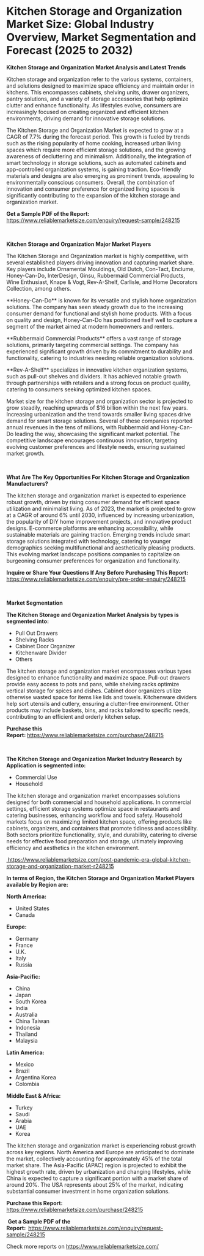 <p><h1>Kitchen Storage and Organization Market Size: Global Industry Overview, Market Segmentation and Forecast (2025 to 2032)</h1></p><p><strong>Kitchen Storage and Organization Market Analysis and Latest Trends</strong></p>
<p><p>Kitchen storage and organization refer to the various systems, containers, and solutions designed to maximize space efficiency and maintain order in kitchens. This encompasses cabinets, shelving units, drawer organizers, pantry solutions, and a variety of storage accessories that help optimize clutter and enhance functionality. As lifestyles evolve, consumers are increasingly focused on creating organized and efficient kitchen environments, driving demand for innovative storage solutions.</p><p>The Kitchen Storage and Organization Market is expected to grow at a CAGR of 7.7% during the forecast period. This growth is fueled by trends such as the rising popularity of home cooking, increased urban living spaces which require more efficient storage solutions, and the growing awareness of decluttering and minimalism. Additionally, the integration of smart technology in storage solutions, such as automated cabinets and app-controlled organization systems, is gaining traction. Eco-friendly materials and designs are also emerging as prominent trends, appealing to environmentally conscious consumers. Overall, the combination of innovation and consumer preference for organized living spaces is significantly contributing to the expansion of the kitchen storage and organization market.</p></p>
<p><strong>Get a Sample PDF of the Report:&nbsp;</strong> <a href="https://www.reliablemarketsize.com/enquiry/request-sample/248215?utm_campaign=2462&utm_medium=2&utm_source=Github&utm_content=ia&utm_term=30032025&utm_id=kitchen-storage-and-organization">https://www.reliablemarketsize.com/enquiry/request-sample/248215</a></p>
<p>&nbsp;</p>
<p><strong>Kitchen Storage and Organization Major Market Players</strong></p>
<p><p>The Kitchen Storage and Organization market is highly competitive, with several established players driving innovation and capturing market share. Key players include Ornamental Mouldings, Old Dutch, Con-Tact, Enclume, Honey-Can-Do, InterDesign, Ginsu, Rubbermaid Commercial Products, Wine Enthusiast, Knape & Vogt, Rev-A-Shelf, Carlisle, and Home Decorators Collection, among others. </p><p>**Honey-Can-Do** is known for its versatile and stylish home organization solutions. The company has seen steady growth due to the increasing consumer demand for functional and stylish home products. With a focus on quality and design, Honey-Can-Do has positioned itself well to capture a segment of the market aimed at modern homeowners and renters. </p><p>**Rubbermaid Commercial Products** offers a vast range of storage solutions, primarily targeting commercial settings. The company has experienced significant growth driven by its commitment to durability and functionality, catering to industries needing reliable organization solutions.</p><p>**Rev-A-Shelf** specializes in innovative kitchen organization systems, such as pull-out shelves and dividers. It has achieved notable growth through partnerships with retailers and a strong focus on product quality, catering to consumers seeking optimized kitchen spaces. </p><p>Market size for the kitchen storage and organization sector is projected to grow steadily, reaching upwards of $16 billion within the next few years. Increasing urbanization and the trend towards smaller living spaces drive demand for smart storage solutions. Several of these companies reported annual revenues in the tens of millions, with Rubbermaid and Honey-Can-Do leading the way, showcasing the significant market potential. The competitive landscape encourages continuous innovation, targeting evolving customer preferences and lifestyle needs, ensuring sustained market growth.</p></p>
<p>&nbsp;</p>
<p><strong>What Are The Key Opportunities For Kitchen Storage and Organization Manufacturers?</strong></p>
<p><p>The kitchen storage and organization market is expected to experience robust growth, driven by rising consumer demand for efficient space utilization and minimalist living. As of 2023, the market is projected to grow at a CAGR of around 6% until 2030, influenced by increasing urbanization, the popularity of DIY home improvement projects, and innovative product designs. E-commerce platforms are enhancing accessibility, while sustainable materials are gaining traction. Emerging trends include smart storage solutions integrated with technology, catering to younger demographics seeking multifunctional and aesthetically pleasing products. This evolving market landscape positions companies to capitalize on burgeoning consumer preferences for organization and functionality.</p></p>
<p><strong>Inquire or Share Your Questions If Any Before Purchasing This Report:</strong> <a href="https://www.reliablemarketsize.com/enquiry/pre-order-enquiry/248215?utm_campaign=2462&utm_medium=2&utm_source=Github&utm_content=ia&utm_term=30032025&utm_id=kitchen-storage-and-organization">https://www.reliablemarketsize.com/enquiry/pre-order-enquiry/248215</a></p>
<p>&nbsp;</p>
<p><strong>Market Segmentation</strong></p>
<p><strong>The Kitchen Storage and Organization Market Analysis by types is segmented into:</strong></p>
<p><ul><li>Pull Out Drawers</li><li>Shelving Racks</li><li>Cabinet Door Organizer</li><li>Kitchenware Divider</li><li>Others</li></ul></p>
<p><p>The kitchen storage and organization market encompasses various types designed to enhance functionality and maximize space. Pull-out drawers provide easy access to pots and pans, while shelving racks optimize vertical storage for spices and dishes. Cabinet door organizers utilize otherwise wasted space for items like lids and towels. Kitchenware dividers help sort utensils and cutlery, ensuring a clutter-free environment. Other products may include baskets, bins, and racks tailored to specific needs, contributing to an efficient and orderly kitchen setup.</p></p>
<p><strong>Purchase this Report:&nbsp;</strong><a href="https://www.reliablemarketsize.com/purchase/248215?utm_campaign=2462&utm_medium=2&utm_source=Github&utm_content=ia&utm_term=30032025&utm_id=kitchen-storage-and-organization">https://www.reliablemarketsize.com/purchase/248215</a></p>
<p>&nbsp;</p>
<p><strong>The Kitchen Storage and Organization Market Industry Research by Application is segmented into:</strong></p>
<p><ul><li>Commercial Use</li><li>Household</li></ul></p>
<p><p>The kitchen storage and organization market encompasses solutions designed for both commercial and household applications. In commercial settings, efficient storage systems optimize space in restaurants and catering businesses, enhancing workflow and food safety. Household markets focus on maximizing limited kitchen space, offering products like cabinets, organizers, and containers that promote tidiness and accessibility. Both sectors prioritize functionality, style, and durability, catering to diverse needs for effective food preparation and storage, ultimately improving efficiency and aesthetics in the kitchen environment.</p></p>
<p><a href="https://www.reliablemarketsize.com/post-pandemic-era-global-kitchen-storage-and-organization-market-r248215?utm_campaign=2462&utm_medium=2&utm_source=Github&utm_content=ia&utm_term=30032025&utm_id=kitchen-storage-and-organization">&nbsp;https://www.reliablemarketsize.com/post-pandemic-era-global-kitchen-storage-and-organization-market-r248215</a></p>
<p><strong>In terms of Region, the Kitchen Storage and Organization Market Players available by Region are:</strong></p>
<p>
    <p> <strong> North America: </strong>
        <ul>
            <li>United States</li>
            <li>Canada</li>
        </ul>
        </p> 
    <p> <strong> Europe: </strong>
        <ul>
            <li>Germany</li>
            <li>France</li>
            <li>U.K.</li>
            <li>Italy</li>
            <li>Russia</li>
        </ul>
        </p> 
    <p> <strong> Asia-Pacific: </strong>
        <ul>
            <li>China</li>
            <li>Japan</li>
            <li>South Korea</li>
            <li>India</li>
            <li>Australia</li>
            <li>China Taiwan</li>
            <li>Indonesia</li>
            <li>Thailand</li>
            <li>Malaysia</li>
        </ul>
        </p> 
    <p> <strong> Latin America: </strong>
        <ul>
            <li>Mexico</li>
            <li>Brazil</li>
            <li>Argentina Korea</li>
            <li>Colombia</li>
        </ul>
        </p> 
    <p> <strong> Middle East & Africa: </strong>
        <ul>
            <li>Turkey</li>
            <li>Saudi</li>
            <li>Arabia</li>
            <li>UAE</li>
            <li>Korea</li>
        </ul>
    </p>
    </p>
<p><p>The kitchen storage and organization market is experiencing robust growth across key regions. North America and Europe are anticipated to dominate the market, collectively accounting for approximately 45% of the total market share. The Asia-Pacific (APAC) region is projected to exhibit the highest growth rate, driven by urbanization and changing lifestyles, while China is expected to capture a significant portion with a market share of around 20%. The USA represents about 25% of the market, indicating substantial consumer investment in home organization solutions.</p></p>
<p><strong>Purchase this Report: </strong><a href="https://www.reliablemarketsize.com/purchase/248215?utm_campaign=2462&utm_medium=2&utm_source=Github&utm_content=ia&utm_term=30032025&utm_id=kitchen-storage-and-organization">https://www.reliablemarketsize.com/purchase/248215</a></p>
<p>&nbsp;<strong>Get a Sample PDF of the Report:&nbsp;&nbsp;</strong><a href="https://www.reliablemarketsize.com/enquiry/request-sample/248215?utm_campaign=2462&utm_medium=2&utm_source=Github&utm_content=ia&utm_term=30032025&utm_id=kitchen-storage-and-organization">https://www.reliablemarketsize.com/enquiry/request-sample/248215</a></p>
<p><strong></strong></p>
<p>Check more reports on <a href="https://www.reliablemarketsize.com/?utm_campaign=2462&utm_medium=2&utm_source=Github&utm_content=ia&utm_term=30032025&utm_id=kitchen-storage-and-organization">https://www.reliablemarketsize.com/</a></p>